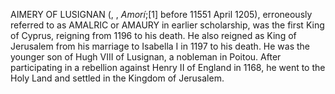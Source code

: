 AIMERY OF LUSIGNAN (, , _Amorí_;[1] before 11551 April 1205), erroneously referred to as AMALRIC or AMAURY in earlier scholarship, was the first King of Cyprus, reigning from 1196 to his death. He also reigned as King of Jerusalem from his marriage to Isabella I in 1197 to his death. He was the younger son of Hugh VIII of Lusignan, a nobleman in Poitou. After participating in a rebellion against Henry II of England in 1168, he went to the Holy Land and settled in the Kingdom of Jerusalem.
